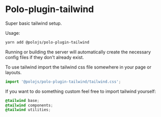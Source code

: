 # Polo-plugin-tailwind

Super basic tailwind setup.

Usage:

```sh
yarn add @polojs/polo-plugin-tailwind
```

Running or building the server will automatically create the necessary config files if they don't already exist.

To use tailwind import the tailwind css file somewhere in your page or layouts.

```js
import '@polojs/polo-plugin-tailwind/tailwind.css';
```

If you want to do something custom feel free to import tailwind yourself:

```css
@tailwind base;
@tailwind components;
@tailwind utilities;
```